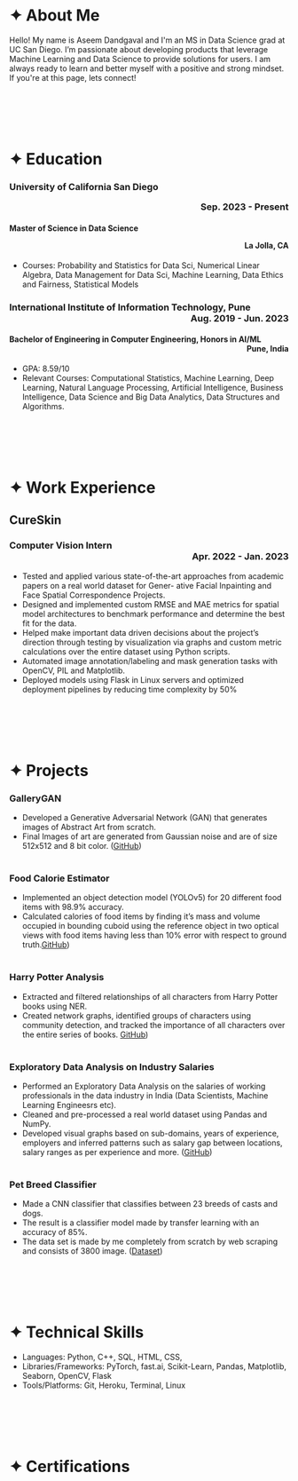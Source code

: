 # **✦ About Me**

Hello! My name is Aseem Dandgaval and I'm an MS in Data Science grad at UC San Diego.
I’m passionate about developing products that leverage Machine Learning and Data Science to provide solutions for users. I am always ready to learn and better myself with a positive and strong mindset. If you're at this page, lets connect!

<br/><br/>
<br/><br/>

# **✦ Education**

### University of California San Diego <p style="text-align: right"> Sep. 2023 - Present </p>
#### Master of Science in Data Science <p style="text-align: right"> La Jolla, CA </p>
* Courses: Probability and Statistics for Data Sci, Numerical Linear Algebra, Data Management for Data Sci,
Machine Learning, Data Ethics and Fairness, Statistical Models


### International Institute of Information Technology, Pune <div style="text-align: right"> Aug. 2019 - Jun. 2023 </div>
#### Bachelor of Engineering in Computer Engineering, Honors in AI/ML  <div style="text-align: right"> Pune, India </div>
* GPA: 8.59/10
* Relevant Courses: Computational Statistics, Machine Learning, Deep Learning, Natural Language Processing, Artificial Intelligence, Business Intelligence, Data Science and Big Data Analytics, Data Structures and Algorithms.

<br/><br/>
<br/><br/>


# **✦ Work Experience**

## **CureSkin** 
### **Computer Vision Intern** <div style="text-align: right"> Apr. 2022 - Jan. 2023 </div>
* Tested and applied various state-of-the-art approaches from academic papers on a real world dataset for Gener-
ative Facial Inpainting and Face Spatial Correspondence Projects.
* Designed and implemented custom RMSE and MAE metrics for spatial model architectures to benchmark
performance and determine the best fit for the data.
* Helped make important data driven decisions about the project’s direction through testing by visualization via
graphs and custom metric calculations over the entire dataset using Python scripts.
* Automated image annotation/labeling and mask generation tasks with OpenCV, PIL and Matplotlib.
* Deployed models using Flask in Linux servers and optimized deployment pipelines by reducing time complexity
by 50%

<br/><br/>
<br/><br/>


# **✦ Projects**

### GalleryGAN
* Developed a Generative Adversarial Network (GAN) that generates images of Abstract Art from scratch.
* Final Images of art are generated from Gaussian noise and are of size 512x512 and 8 bit color. ([GitHub](https://github.com/aseemdandgaval/GalleryGAN))
<br/><br/>


### Food Calorie Estimator 
* Implemented an object detection model (YOLOv5) for 20 different food items with 98.9% accuracy.
* Calculated calories of food items by finding it’s mass and volume occupied in bounding cuboid using the reference
object in two optical views with food items having less than 10% error with respect to ground truth.[GitHub](https://github.com/aseemdandgaval/Food-Calorie-Estimator))
<br/><br/>


### Harry Potter Analysis 
* Extracted and filtered relationships of all characters from Harry Potter books using NER.
* Created network graphs, identified groups of characters using community detection, and tracked the importance
of all characters over the entire series of books. [GitHub](https://github.com/aseemdandgaval/Harry-Potter-Analysis))
<br/><br/>


### Exploratory Data Analysis on Industry Salaries
* Performed an Exploratory Data Analysis on the salaries of working professionals in
the data industry in India (Data Scientists, Machine Learning Engineesrs etc).
*  Cleaned and pre-processed a real world dataset using Pandas and NumPy.
*  Developed visual graphs based on sub-domains, years of experience, employers and inferred patterns such as
salary gap between locations, salary ranges as per experience and more. ([GitHub](https://github.com/aseemdandgaval/EDA-Salaries))
<br/><br/>


### Pet Breed Classifier
*   Made a CNN classifier that classifies between 23 breeds of casts and dogs.
*   The result is a classifier model made by transfer learning with an accuracy of 85%.
*   The data set is made by me completely from scratch by web scraping and consists
of 3800 image. ([Dataset](https://www.kaggle.com/aseemdandgaval/23-pet-breeds-image-classification))

<br/><br/>
<br/><br/>


# **✦ Technical Skills**
* Languages:             Python, C++, SQL, HTML, CSS, 
* Libraries/Frameworks:  PyTorch, fast.ai, Scikit-Learn, Pandas, Matplotlib, Seaborn, OpenCV, Flask
* Tools/Platforms:       Git, Heroku, Terminal, Linux

<br/><br/>
<br/><br/>


# **✦ Certifications**


